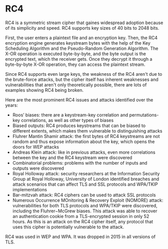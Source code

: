 # RC4

RC4 is a symmetric stream cipher that gaines widespread adoption because of its simplicity and speed. RC4 supports key sizes of 40 bits to 2048 bits. 

First, the user enters a plaintext file and an encryption key. Then, the RC4 encryption engine generates keystream bytes with the help of the Key Scheduling Algorithm and the Pseudo-Random Generation Algorithm. The X-OR operation is executed byte-by-byte, and the byte output is the encrypted text, which the receiver gets. Once they decrypt it through a byte-by-byte X-OR operation, they can access the plaintext stream. 

Since RC4 supports even large keys, the weakness of the RC4 aren't due to the brute-force attacks, but the cipher itself has inherent weaknesses and vulnerabilities that aren't only theoretically possible, there are lots of examples showing RC4 being broken.

Here are the most prominent RC4 issues and attacks identified over the years:
- Roos’ biases: there are a keystream-key correlation and permutations-key correlations, as well as other types of biases
- Biased outputs: RC4 produces keystreams that can be biased to different extents, which makes them vulnerable to distinguishing attacks
- Fluhrer Mantin Shamir attack: the first bytes of RC4 keystreams are not random and thus expose information about the key, which opens the doors for WEP attacks 
- Andreas Klein attack: like in previous attacks, even more correlations between the key and the RC4 keystream were discovered
- Combinatorial problems: problems with the number of inputs and outputs were discovered
- Royal Holloway attack: security researchers at the Information Security Group at Royal Holloway, University of London identified breaches and attack scenarios that can affect TLS and SSL protocols and WPA/TKIP implementations
- Bar-mitzvah attack: RC4 ciphers can be used to attack SSL protocols 
- Numerous Occurrence MOnitoring & Recovery Exploit (NOMORE) attack: vulnerabilities for both TLS protocols and WPA/TKIP were discovered, including the Fluhrer−McGrew biases. This attack was able to recover an authentication cookie from a TLS-encrypted session in only 52 hours. As this is an attack on the RC4 cipher itself, any protocol that uses this cipher is potentially vulnerable to the attack.

RC4 was used in WEP and WPA. It was dropped in 2015 in all versions of TLS.